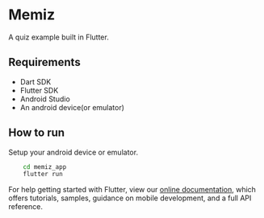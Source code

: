 # Memiz

A quiz example built in Flutter.

## Requirements

- Dart SDK
- Flutter SDK
- Android Studio
- An android device(or emulator)

## How to run

Setup your android device or emulator.

```bash
    cd memiz_app
    flutter run
```



For help getting started with Flutter, view our 
[online documentation](https://flutter.io/docs), which offers tutorials, 
samples, guidance on mobile development, and a full API reference.

